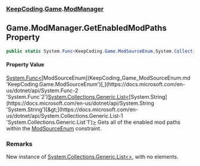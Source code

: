 ### [KeepCoding](KeepCoding.md 'KeepCoding').[Game](KeepCoding_Game.md 'KeepCoding.Game').[ModManager](KeepCoding_Game_ModManager.md 'KeepCoding.Game.ModManager')
## Game.ModManager.GetEnabledModPaths Property
```csharp
public static System.Func<KeepCoding.Game.ModSourceEnum,System.Collections.Generic.List<string>> GetEnabledModPaths { get; }
```
#### Property Value
[System.Func&lt;](https://docs.microsoft.com/en-us/dotnet/api/System.Func-2 'System.Func`2')[ModSourceEnum](KeepCoding_Game_ModSourceEnum.md 'KeepCoding.Game.ModSourceEnum')[,](https://docs.microsoft.com/en-us/dotnet/api/System.Func-2 'System.Func`2')[System.Collections.Generic.List&lt;](https://docs.microsoft.com/en-us/dotnet/api/System.Collections.Generic.List-1 'System.Collections.Generic.List`1')[System.String](https://docs.microsoft.com/en-us/dotnet/api/System.String 'System.String')[&gt;](https://docs.microsoft.com/en-us/dotnet/api/System.Collections.Generic.List-1 'System.Collections.Generic.List`1')[&gt;](https://docs.microsoft.com/en-us/dotnet/api/System.Func-2 'System.Func`2')
Gets all of the enabled mod paths within the [ModSourceEnum](KeepCoding_Game_ModSourceEnum.md 'KeepCoding.Game.ModSourceEnum') constraint.  
### Remarks
New instance of [System.Collections.Generic.List&lt;&gt;](https://docs.microsoft.com/en-us/dotnet/api/System.Collections.Generic.List-1 'System.Collections.Generic.List`1'), with no elements.  

